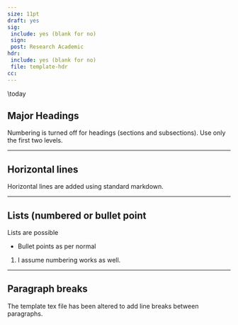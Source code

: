 ```yaml
---
size: 11pt
draft: yes
sig:
 include: yes (blank for no)
 sign:
 post: Research Academic
hdr:
 include: yes (blank for no)
 file: template-hdr
cc:
---
```


\today

Major Headings
--------------

Numbering is turned off for headings (sections and subsections). Use only the first two levels.

---

Horizontal lines
----------------

Horizontal lines are added using standard markdown.

---

Lists (numbered or bullet point
-------------------------------

Lists are possible

* Bullet points as per normal

1. I assume numbering works as well.

---

Paragraph breaks
----------------

The template tex file has been altered to add line breaks between paragraphs.
